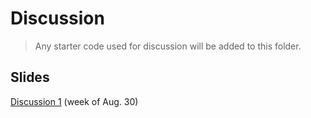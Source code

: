 # Discussion

> Any starter code used for discussion will be added to this folder.

## Slides
[Discussion 1](https://docs.google.com/presentation/d/1qe2fwGcr7yd8JRTOy2fefjmKsiPPAzj5/edit?usp=sharing&ouid=100885753997715506223&rtpof=true&sd=true) (week of Aug. 30)
